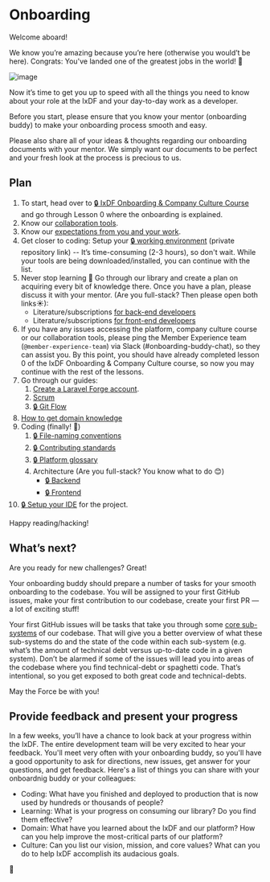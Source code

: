 # Onboarding

Welcome aboard!

We know you’re amazing because you’re here (otherwise you would’t be here).
Congrats: You've landed one of the greatest jobs in the world! 🎉

![image](https://cdn.shopify.com/s/files/1/2297/6885/collections/plain_no_back_235x235@2x.png)

Now it’s time to get you up to speed with all the things you need to know 
about your role at the IxDF and your day-to-day work as a developer.

Before you start, please ensure that you know your mentor (onboarding buddy) 
to make your onboarding process smooth and easy.

Please also share all of your ideas & thoughts regarding our onboarding documents
with your mentor. We simply want our documents to be perfect and your fresh look 
at the process is precious to us.

## Plan

1. To start, head over to [🔒 IxDF Onboarding & Company Culture Course](https://www.interaction-design.org/courses/ixdf-company-culture-course)
    and go through Lesson 0 where the onboarding is explained.
2. Know our [collaboration tools](../collaboration-tools.md).
3. Know our [expectations from you and your work](../expectations.md).
4. Get closer to coding: Setup your [🔒 working environment](https://github.com/InteractionDesignFoundation/IxDF-web/blob/develop/docs/environment/first-run/README.md) 
    (private repository link) -- It’s time-consuming (2-3 hours), so don't wait. 
   While your tools are being downloaded/installed, you can continue with the list.
5. Never stop learning 📖 Go through our library and create a plan on acquiring 
    every bit of knowledge there. Once you have a plan, please discuss it with 
    your mentor. (Are you full-stack? Then please open both links☀): 
    - Literature/subscriptions [for back-end developers](../../library/back-end/literature.md) 
    - Literature/subscriptions [for front-end developers](../../library/front-end/literature.md)
6. If you have any issues accessing the platform, company culture course 
    or our collaboration tools, please ping the Member Experience team (`@member-experience-team`) 
    via Slack (#onboarding-buddy-chat), so they can assist you. By this point, 
    you should have already completed lesson 0 of the IxDF Onboarding & Company Culture course,
    so now you may continue with the rest of the lessons.
7. Go through our guides:
    1. [Create a Laravel Forge account](onboarding__forge.md).
    1. [Scrum](../scrum/README.md)
    1. [🔒 Git Flow](https://github.com/InteractionDesignFoundation/IxDF-web/blob/develop/docs/workflows/git-flow.md)
8. [How to get domain knowledge](onboarding--domain-knowledge.md)
9. Coding (finally! 🎉)
    1. [🔒 File-naming conventions](https://github.com/InteractionDesignFoundation/IxDF-web/blob/develop/docs/code/naming-conventions.md)
    1. [🔒 Contributing standards](https://github.com/InteractionDesignFoundation/IxDF-web/blob/develop/CONTRIBUTING.md)
    1. [🔒 Platform glossary](https://github.com/InteractionDesignFoundation/IxDF-web/blob/develop/docs/glossary.md)
    1. Architecture (Are you full-stack? You know what to do 😊)
        - [🔒 Backend](https://github.com/InteractionDesignFoundation/IxDF-web/blob/develop/docs/code/backend/architecture.md)
        - [🔒 Frontend](https://github.com/InteractionDesignFoundation/IxDF-web/blob/develop/docs/code/frontend/architecture.md)
10. [🔒 Setup your IDE](https://github.com/InteractionDesignFoundation/IxDF-web/blob/develop/docs/environment/IDE/README.md)
     for the project.

Happy reading/hacking!

## What’s next?

Are you ready for new challenges? Great!

Your onboarding buddy should prepare a number of tasks for your smooth onboarding
to the codebase. You will be assigned to your first GitHub issues, make your first
contribution to our codebase, create your first PR — a lot of exciting stuff!

Your first GitHub issues will be tasks that take you through some [core sub-systems](https://docs.information-architecture.org/domain/systems-and-code-owners.html)
of our codebase. That will give you a better overview of what these sub-systems
do and the state of the code within each sub-system (e.g. what’s the amount of
technical debt versus up-to-date code in a given system). Don’t be alarmed if some
of the issues will lead you into areas of the codebase where you find technical-debt
or spaghetti code. That’s intentional, so you get exposed to both great code and technical-debts.

May the Force be with you!

## Provide feedback and present your progress

In a few weeks, you’ll have a chance to look back at your progress within the IxDF.
The entire development team will be very excited to hear your feedback. You'll meet
very often with your onboarding buddy, so you'll have a good opportunity to ask
for directions, new issues, get answer for your questions, and get feedback.
Here's a list of things you can share with your onboardnig buddy or your colleagues:

- Coding: What have you finished and deployed to production that is now used by hundreds or thousands of people?
- Learning: What is your progress on consuming our library? Do you find them effective?
- Domain: What have you learned about the IxDF and our platform?
    How can you help improve the most-critical parts of our platform?
- Culture: Can you list our vision, mission, and core values? What can you do to
    help IxDF accomplish its audacious goals.

🦄
